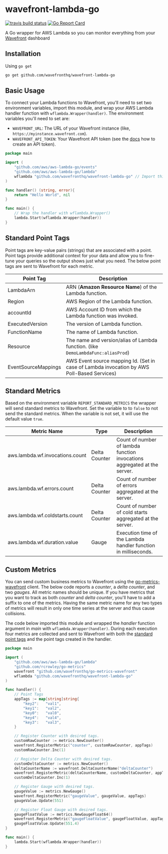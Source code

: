 # wavefront-lambda-go

[![travis build status](https://travis-ci.com/wavefrontHQ/wavefront-lambda-go.svg?branch=master)](https://travis-ci.com/wavefrontHQ/wavefront-lambda-go)
[![Go Report Card](https://goreportcard.com/badge/github.com/wavefrontHQ/wavefront-lambda-go)](https://goreportcard.com/report/github.com/wavefrontHQ/wavefront-lambda-go)

A Go wrapper for AWS Lambda so you can monitor everything from your [Wavefront](https://wavefront.com) dashboard

## Installation

Using `go get`

```bash
go get github.com/wavefronthq/wavefront-lambda-go
```

## Basic Usage

To connect your Lambda functions to Wavefront, you'll need to set two environment variables, import this module, and wrap your AWS Lambda handler function with `wflambda.Wrapper(handler)`. The environment variables you'll need to set are:

* `WAVEFRONT_URL`: The URL of your Wavefront instance (like, `https://myinstance.wavefront.com`).
* `WAVEFRONT_API_TOKEN`: Your Wavefront API token (see the [docs](https://docs.wavefront.com/wavefront_api.html) how to create an API token).

```go
package main

import (
	"github.com/aws/aws-lambda-go/events"
	"github.com/aws/aws-lambda-go/lambda"
	wflambda "github.com/wavefronthq/wavefront-lambda-go" // Import this library
)

func handler() (string, error){
	return "Hello World", nil
}

func main() {
	// Wrap the handler with wflambda.Wrapper()
	lambda.Start(wflambda.Wrapper(handler))
}
```

## Standard Point Tags

Point tags are key-value pairs (strings) that are associated with a point. Point tags provide additional context for your data and allow you to fine-tune your queries so the output shows just what you need. The below point tags are sent to Wavefront for each metric.

| Point Tag             | Description                                                                                |
| --------------------- | ------------------------------------------------------------------------------------------ |
| LambdaArn             | ARN (**Amazon Resource Name**) of the Lambda function.                                     |
| Region                | AWS Region of the Lambda function.                                                         |
| accountId             | AWS Account ID from which the Lambda function was invoked.                                 |
| ExecutedVersion       | The version of Lambda function.                                                            |
| FunctionName          | The name of Lambda function.                                                               |
| Resource              | The name and version/alias of Lambda function. (like `DemoLambdaFunc:aliasProd`)           |
| EventSourceMappings   | AWS Event source mapping Id. (Set in case of Lambda invocation by AWS Poll-Based Services) |

## Standard Metrics

Based on the environment variable `REPORT_STANDARD_METRICS` the wrapper will send standard metrics to Wavefront. Set the variable to to `false` to not send the standard metrics. When the variable is not set, it will use the default value `true`.

| Metric Name                       |  Type         | Description                                                             |
| --------------------------------- | ------------- | ----------------------------------------------------------------------- |
| aws.lambda.wf.invocations.count   | Delta Counter | Count of number of lambda function invocations aggregated at the server.|
| aws.lambda.wf.errors.count        | Delta Counter | Count of number of errors aggregated at the server.                     |
| aws.lambda.wf.coldstarts.count    | Delta Counter | Count of number of cold starts aggregated at the server.                |
| aws.lambda.wf.duration.value      | Gauge         | Execution time of the Lambda handler function in milliseconds.          |

## Custom Metrics

You can send custom business metrics to Wavefront using the [go-metrics-wavefront](https://github.com/wavefrontHQ/go-metrics-wavefront) client. The below code reports a _counter_, a _delta counter_, and two _gauges_. All metric names should be unique. If you have metrics that you want to track as both _counter_ and _delta counter_, you'll have to add a suffix to one of the metrics. Having the same metric name for any two types of metrics will result in only one time series at the server and thus cause collisions.

The code below imported this module and wrapped the _handler_ function argument in _main_ with `wflambda.Wrapper(handler)`. During each execution four metrics are collected and sent to Wavefront with both the [standard point tags](#standard-point-tags) and the point tags created in the handler.

```go
package main

import (
	"github.com/aws/aws-lambda-go/lambda"
	"github.com/rcrowley/go-metrics"
	wavefront "github.com/wavefronthq/go-metrics-wavefront"
	wflambda "github.com/wavefronthq/wavefront-lambda-go"
)

func handler() {
	// Point Tags
	appTags := map[string]string{
		"key2":   "val1",
		"key1":   "val2",
		"key0":   "val0",
		"key4":   "val4",
		"key3":   "val3",
	}

	// Register Counter with desired tags.
	customRawCounter := metrics.NewCounter()
	wavefront.RegisterMetric("counter", customRawCounter, appTags)
	customRawCounter.Inc(1)

	// Register Delta Counter with desired tags.
	customDeltaCounter := metrics.NewCounter()
	deltaCounterName := wavefront.DeltaCounterName("deltaCounter")
	wavefront.RegisterMetric(deltaCounterName, customDeltaCounter, appTags)
	customDeltaCounter.Inc(1)

	// Register Gauge with desired tags.
	gaugeValue := metrics.NewGauge()
	wavefront.RegisterMetric("gaugeValue", gaugeValue, appTags)
	gaugeValue.Update(551)

	// Register Float Gauge with desired tags.
	gaugeFloatValue := metrics.NewGaugeFloat64()
	wavefront.RegisterMetric("gaugeFloatValue", gaugeFloatValue, appTags)
	gaugeFloatValue.Update(551.4)
}

func main() {
	lambda.Start(wflambda.Wrapper(handler))
}
```
